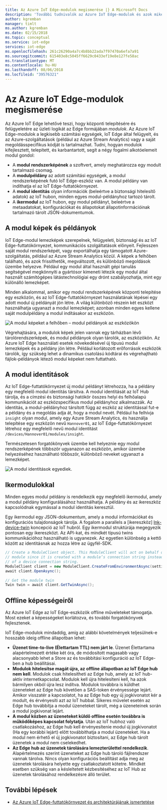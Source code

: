 ```yaml
---
title: Az Azure IoT Edge-modulok megismerése |} A Microsoft Docs
description: 'További tudnivalók az Azure IoT Edge-modulok és azok miként vannak konfigurálva:'
author: kgremban
manager: timlt
ms.author: kgremban
ms.date: 02/15/2018
ms.topic: conceptual
ms.service: iot-edge
services: iot-edge
ms.openlocfilehash: 261c26290a4a7c4b8bb22ada7f97470a6efa7a91
ms.sourcegitcommit: 615403e8c5045ff6629c0433ef19e8e127fe58ac
ms.translationtype: MT
ms.contentlocale: hu-HU
ms.lasthandoff: 08/06/2018
ms.locfileid: "39576321"
---
```

# <a name="understand-azure-iot-edge-modules"></a>Az Azure IoT Edge-modulok megismerése

Az Azure IoT Edge lehetővé teszi, hogy központi telepítésére és felügyeletére az üzleti logikát az Edge formájában *modulok*. Az Azure IoT Edge-modulok a legkisebb számítási egységek, IoT Edge által felügyelt, és az Azure-szolgáltatások (például az Azure Stream Analytics) vagy a saját megoldásspecifikus kódját is tartalmazhat. Tudni, hogyan modulok kifejlesztett, telepített, és karbantartott, segít a négy fogalmi alkotóelemeit modul gondol:

* A **modul rendszerképének** a szoftvert, amely meghatározza egy modult tartalmazó csomag.
* A **modulpéldány** az adott számítási egységek, a modul rendszerképének futó IoT Edge-eszköz van. A modul példány van indíthatja el az IoT Edge-futtatókörnyezet.
* A **modul identitás** olyan információk (beleértve a biztonsági hitelesítő adatok) az IoT hubon, minden egyes modul-példányhoz tartozó tárolt.
* A **ikermodul** az IoT hubon, egy modul példányt, beleértve a metaadatokat, konfigurációkat és állapotokat állapotinformációinak tartalmazó tárolt JSON-dokumentumok. 

## <a name="module-images-and-instances"></a>A modul képek és példányok

IoT Edge-modul lemezképek szerepelnek, felügyeleti, biztonsági és az IoT Edge-futtatókörnyezet, kommunikációs szolgáltatások előnyeit. Fejlesszen saját modul rendszerképét, vagy exportálhatja egy támogatott Azure-szolgáltatás, például az Azure Stream Analytics közül.
A képek a felhőben található, és azok frissíthetők, megváltozott, és különböző megoldások üzembe helyezve. Például egy modul által használt gépi tanulás segítségével megkönnyíti a gyártósor kimeneti létezik egy modul által használt számítógépes látástechnológiai egy drónt szabályozhatja, mint egy különálló lemezképet. 

Minden alkalommal, amikor egy modul rendszerképének központi telepítése egy eszközön, és az IoT Edge-futtatókörnyezet használatának lépései egy adott modul új példányát jön létre. A világ különböző részein két eszközt használhatja ugyanazt a modul lemezképet; azonban minden egyes kellene saját modulpéldány a modul indításakor az eszközön. 

![A modul képeket a felhőben – modul példányok az eszközökön][1]

Végrehajtására, a modulok képek jelen vannak egy tárházban lévő tárolórendszerképek, és modul példányok olyan tárolók, az eszközökön. Az Azure IoT Edge használati esetek növekedésével új típusú modul lemezképek és a példány jön létre. Például korlátozott erőforrások eszközök tárolók, így szükség lehet a dinamikus csatolású kódtárai és végrehajtható fájlok-példányok létező modul képeket nem futtatható. 

## <a name="module-identities"></a>A modul identitások

Az IoT Edge-futtatókörnyezet új modul példányt létrehozza, ha a példány egy megfelelő modul identitás társítva. A modul identitását az IoT Hub tárolja, és a címzési és biztonsági hatókör összes helyi és felhőalapú kommunikációt az eszközspecifikus modul példányhoz alkalmazzák.
Az identitás, a modul-példányhoz társított függ az eszköz az identitással fut-e a példány és a megoldás adja át, hogy a modul nevét. Például ha felhívja `insight` olyan modul, amely egy Azure Stream Analytics, és használja telepítése egy eszközön nevű `Hannover01`, az IoT Edge-futtatókörnyezet létrehoz egy megfelelő nevű modul identitást `/devices/Hannover01/modules/insight`.

Természetesen forgatókönyvek üzembe kell helyeznie egy modul rendszerképének többször ugyanazon az eszközön, amikor üzembe helyezéséhez használható többször, különböző neveket ugyanazt a lemezképet.

![A modul identitások egyediek.][2]

## <a name="module-twins"></a>Ikermodulokkal

Minden egyes modul példány is rendelkezik egy megfelelő ikermodul, amely a modul példány konfigurálásához használhatja. A példány és az ikereszköz kapcsolódnak egymással a modul identitás keresztül. 

Egy ikermodul egy JSON-dokumentum, amely a modul információkat és konfigurációs tulajdonságok tárolja. A fogalom a parallels a [ikereszköz] [ lnk-device-twin] koncepció az IoT hubról. Egy ikermodul struktúrája megegyezik pontosan egy ikereszközt. Az API-kat, és mindkét típusú twins kommunikációhoz használható is ugyanezek. Az egyetlen különbség a kettő között az identitásnak az hozza létre az ügyfél-SDK. 

```csharp
// Create a ModuleClient object. This ModuleClient will act on behalf of a 
// module since it is created with a module’s connection string instead 
// of a device connection string. 
ModuleClient client = new ModuleClient.CreateFromEnvironmentAsync(settings); 
await client.OpenAsync(); 
 
// Get the module twin 
Twin twin = await client.GetTwinAsync(); 
```

## <a name="offline-capabilities"></a>Offline képességeiről

Az Azure IoT Edge az IoT Edge-eszközök offline műveleteket támogatja. Most ezeket a képességeket korlátozva, és további forgatókönyvek fejlesztenek. 

IoT Edge-modulok mindaddig, amíg az alábbi követelmények teljesülnek-e hosszabb ideig offline állapotban lehet: 

* **Üzenet time-to-live (Élettartam TTL) nem járt le**. Üzenet Élettartama alapértelmezett értéke két óra, de módosított magasabb vagy alacsonyabb lehet a Store az és továbbítási konfiguráció az IoT Edge-ben a hub beállításai. 
* **Modulok hitelesítse magát újra, az offline állapotban az IoT Edge hub nem kell**. Modulok csak hitelesítheti az Edge hub, amely az IoT hub-aktív internetkapcsolat. Modulok kell újra hitelesíteni kell, ha azok bármilyen okból újra lesz indítva. Modulok továbbra is küldhet üzeneteket az Edge hub követően a SAS-token érvényessége lejárt. Amikor visszatér a kapcsolatot, ha az Edge hub egy új jogkivonatot kér a modult, és érvényesíti azt az IoT hubbal. Sikeres művelet esetén az Edge hub továbbítja a modul üzeneteket tárolt, még a üzeneteinek során a modul jogkivonat lejárt. 
* **A modul közben az üzeneteket küldő offline esetén továbbra is működőképes kapcsolat folytatja**. Után az IoT hubhoz való csatlakozáshoz, az Edge hub kell érvényesítenie modul új jogkivonatot (Ha egy korábbi lejárt) előtt továbbíthatja a modul üzeneteket. Ha a modul nem érhető el új jogkivonatot biztosítani, az Edge hub tárolt üzenetek a modul nem cselekedhet. 
* **Az Edge hub az üzenetek tárolására lemezterülettel rendelkezik**. Alapértelmezés szerint üzeneteket az Edge hub tároló fájlrendszer vannak tárolva. Nincs olyan konfigurációs beállítást adja meg az üzenetek tárolására helyette egy csatlakoztatott kötetre. Mindkét esetben szükség van a késleltetett kézbesítéséhez az IoT Hub az üzenetek tárolásához rendelkezésre álló terület.  

## <a name="next-steps"></a>További lépések
 - [Az Azure IoT Edge-futtatókörnyezet és architektúrájának ismertetése][lnk-runtime]

<!-- Images -->
[1]: ./media/iot-edge-modules/image_instance.png
[2]: ./media/iot-edge-modules/identity.png

<!-- Links -->
[lnk-device-identity]: ../iot-hub/iot-hub-devguide-identity-registry.md
[lnk-device-twin]: ../iot-hub/iot-hub-devguide-device-twins.md
[lnk-runtime]: iot-edge-runtime.md
